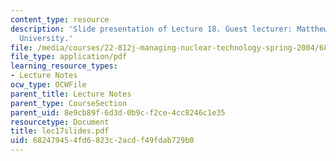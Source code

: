 ```yaml
---
content_type: resource
description: 'Slide presentation of Lecture 18. Guest lecturer: Matthew Bunn, Harvard
  University.'
file: /media/courses/22-812j-managing-nuclear-technology-spring-2004/682479454fd6823c2acdf49fdab729b0_lec17slides.pdf
file_type: application/pdf
learning_resource_types:
- Lecture Notes
ocw_type: OCWFile
parent_title: Lecture Notes
parent_type: CourseSection
parent_uid: 8e9cb89f-6d3d-0b9c-f2ce-4cc8246c1e35
resourcetype: Document
title: lec17slides.pdf
uid: 68247945-4fd6-823c-2acd-f49fdab729b0
---
```

